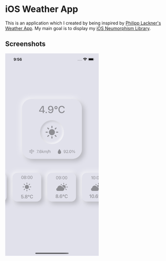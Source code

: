 # iOS Weather App

This is an application which I created by being inspired by [Philipp Lackner's Weather App](https://www.youtube.com/watch?v=eAbKK7JNxCE). My main goal is to display my [iOS Neumorphism Library](https://github.com/tarikyasar/ios-neumorphism.git).

## Screenshots

<div>
    <img src="/screenshots/ss.png" width="300">
</div>
